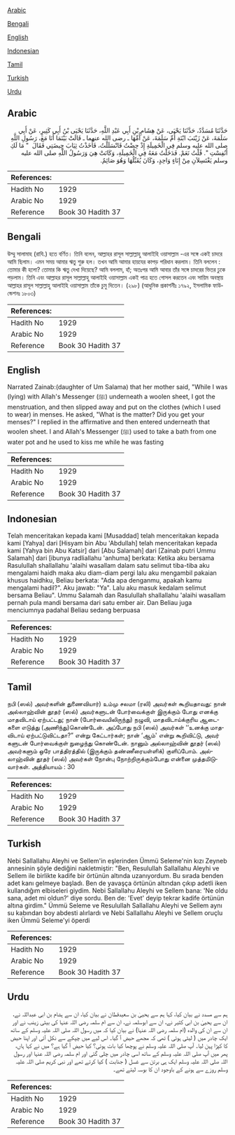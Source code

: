 [Arabic](#arabic)

[Bengali](#bengali)

[English](#english)

[Indonesian](#indonesian)

[Tamil](#tamil)

[Turkish](#turkish)

[Urdu](#urdu)

## Arabic


<div dir="rtl" lang="ar" style={{fontSize:'larger',backgroundColor:'#f8f9fa',padding:20}}>
حَدَّثَنَا مُسَدَّدٌ، حَدَّثَنَا يَحْيَى، عَنْ هِشَامِ بْنِ أَبِي عَبْدِ اللَّهِ، حَدَّثَنَا يَحْيَى بْنُ أَبِي كَثِيرٍ، عَنْ أَبِي سَلَمَةَ، عَنْ زَيْنَبَ ابْنَةِ أُمِّ سَلَمَةَ، عَنْ أُمِّهَا ـ رضى الله عنهما ـ قَالَتْ بَيْنَمَا أَنَا مَعَ، رَسُولِ اللَّهِ صلى الله عليه وسلم فِي الْخَمِيلَةِ إِذْ حِضْتُ فَانْسَلَلْتُ، فَأَخَذْتُ ثِيَابَ حِيضَتِي فَقَالَ ‏ "‏ مَا لَكِ أَنُفِسْتِ ‏"‏‏.‏ قُلْتُ نَعَمْ‏.‏ فَدَخَلْتُ مَعَهُ فِي الْخَمِيلَةِ، وَكَانَتْ هِيَ وَرَسُولُ اللَّهِ صلى الله عليه وسلم يَغْتَسِلاَنِ مِنْ إِنَاءٍ وَاحِدٍ، وَكَانَ يُقَبِّلُهَا وَهُوَ صَائِمٌ‏.‏
</div>
<div style={{backgroundColor:'#f8f9fa',padding:20, marginBottom: 10}}><table> <thead> <tr> <th>References:</th> <th></th> </tr> </thead> <tbody><tr><td>Hadith No</td><td>1929</td></tr><tr><td>Arabic No</td><td>1929</td></tr><tr><td>Reference</td><td>Book 30 Hadith 37</td></tr></tbody></table></div>

## Bengali


<div dir="ltr" lang="bn" style={{fontSize:'larger',backgroundColor:'#f8f9fa',padding:20}}>
উম্মু সালামাহ (রাযি.) হতে বর্ণিত। তিনি বলেন, আল্লাহর রাসূল সাল্লাল্লাহু আলাইহি ওয়াসাল্লাম -এর সঙ্গে একই চাদরে আমি ছিলাম। এমন সময় আমার ঋতু শুরু হল। তখন আমি আমার হায়যের কাপড় পরিধান করলাম। তিনি বললেন : তোমার কী হলো? তোমার কি ঋতু দেখা দিয়েছে? আমি বললাম, হাঁ; অতঃপর আমি আবার তাঁর সঙ্গে চাদরের ভিতর ঢুকে পড়লাম। তিনি এবং আল্লাহর রাসূল সাল্লাল্লাহু আলাইহি ওয়াসাল্লাম একই পাত্র হতে গোসল করতেন এবং সায়িম অবস্থায় আল্লাহর রাসূল সাল্লাল্লাহু আলাইহি ওয়াসাল্লাম তাঁকে চুমু দিতেন। (২৯৮) (আধুনিক প্রকাশনীঃ ১৭৯২, ইসলামিক ফাউন্ডেশনঃ ১৮০৩)
</div>
<div style={{backgroundColor:'#f8f9fa',padding:20, marginBottom: 10}}><table> <thead> <tr> <th>References:</th> <th></th> </tr> </thead> <tbody><tr><td>Hadith No</td><td>1929</td></tr><tr><td>Arabic No</td><td>1929</td></tr><tr><td>Reference</td><td>Book 30 Hadith 37</td></tr></tbody></table></div>

## English


<div dir="ltr" lang="en" style={{fontSize:'larger',backgroundColor:'#f8f9fa',padding:20}}>
Narrated Zainab:(daughter of Um Salama) that her mother said, "While I was (lying) with Allah's Messenger (ﷺ) underneath a woolen sheet, I got the menstruation, and then slipped away and put on the clothes (which I used to wear) in menses. He asked, "What is the matter? Did you get your menses?" I replied in the affirmative and then entered underneath that woolen sheet. I and Allah's Messenger (ﷺ) used to take a bath from one water pot and he used to kiss me while he was fasting
</div>
<div style={{backgroundColor:'#f8f9fa',padding:20, marginBottom: 10}}><table> <thead> <tr> <th>References:</th> <th></th> </tr> </thead> <tbody><tr><td>Hadith No</td><td>1929</td></tr><tr><td>Arabic No</td><td>1929</td></tr><tr><td>Reference</td><td>Book 30 Hadith 37</td></tr></tbody></table></div>

## Indonesian


<div dir="ltr" lang="id" style={{fontSize:'larger',backgroundColor:'#f8f9fa',padding:20}}>
Telah menceritakan kepada kami [Musaddad] telah menceritakan kepada kami [Yahya] dari [Hisyam bin Abu 'Abdullah] telah menceritakan kepada kami [Yahya bin Abu Katsir] dari [Abu Salamah] dari [Zainab putri Ummu Salamah] dari [ibunya radliallahu 'anhuma] berkata: Ketika aku bersama Rasulullah shallallahu 'alaihi wasallam dalam satu selimut tiba-tiba aku mengalami haidh maka aku diam-diam pergi lalu aku mengambil pakaian khusus haidhku, Beliau berkata: "Ada apa denganmu, apakah kamu mengalami hadil?". Aku jawab: "Ya". Lalu aku masuk kedalam selimut bersama Beliau". Ummu Salamah dan Rasulullah shallallahu 'alaihi wasallam pernah pula mandi bersama dari satu ember air. Dan Beliau juga menciumnya padahal Beliau sedang berpuasa
</div>
<div style={{backgroundColor:'#f8f9fa',padding:20, marginBottom: 10}}><table> <thead> <tr> <th>References:</th> <th></th> </tr> </thead> <tbody><tr><td>Hadith No</td><td>1929</td></tr><tr><td>Arabic No</td><td>1929</td></tr><tr><td>Reference</td><td>Book 30 Hadith 37</td></tr></tbody></table></div>

## Tamil


<div dir="ltr" lang="ta" style={{fontSize:'larger',backgroundColor:'#f8f9fa',padding:20}}>
நபி (ஸல்) அவர்களின் துணைவியார்) உம்மு சலமா (ரலி) அவர்கள் கூறியதாவது: நான் அல்லாஹ்வின் தூதர் (ஸல்) அவர்களுடன் போர்வைக்குள் இருக்கும் போது எனக்கு மாதவிடாய் ஏற்பட்டது; நான் (போர்வையிலிருந்து) நழுவி, மாதவிடாய்க்குரிய ஆடைகளை எடுத்து (அணிந்து)கொண்டேன். அப்போது நபி (ஸல்) அவர்கள் ‘‘உனக்கு மாதவிடாய் ஏற்பட்டுவிட்டதா?” என்று கேட்டார்கள்; நான் ‘ஆம்' என்று கூறிவிட்டு, அவர் களுடன் போர்வைக்குள் நுழைந்து கொண்டேன். நானும் அல்லாஹ்வின் தூதர் (ஸல்) அவர்களும் ஒரே பாத்திரத்தில் (இருக்கும் தண்ணீரையள்ளிக்) குளிப்போம். அல்லாஹ்வின் தூதர் (ஸல்) அவர்கள் நோன்பு நோற்றிருக்கும்போது என்னை முத்தமிடுவார்கள். அத்தியாயம் : 30
</div>
<div style={{backgroundColor:'#f8f9fa',padding:20, marginBottom: 10}}><table> <thead> <tr> <th>References:</th> <th></th> </tr> </thead> <tbody><tr><td>Hadith No</td><td>1929</td></tr><tr><td>Arabic No</td><td>1929</td></tr><tr><td>Reference</td><td>Book 30 Hadith 37</td></tr></tbody></table></div>

## Turkish


<div dir="ltr" lang="tr" style={{fontSize:'larger',backgroundColor:'#f8f9fa',padding:20}}>
Nebi Sallallahu Aleyhi ve Sellem'in eşlerinden Ümmü Seleme'nin kızı Zeyneb annesinin şöyle dediğini nakletmiştir: "Ben, Resulullah Sallallahu Aleyhi ve Sellem ile birlikte kadife bir örtünün altında uzanıyordum. Bu sırada benden adet kanı gelmeye başladı. Ben de yavaşça örtünün altından çıkıp adetli iken kullandığım elbiseleri giydim. Nebi Sallallahu Aleyhi ve Sellem bana: 'Ne oldu sana, adet mi oldun?' diye sordu. Ben de: 'Evet' deyip tekrar kadife örtünün altına girdim." Ümmü Seleme ve Resulullah Sallallahu Aleyhi ve Sellem aynı su kabından boy abdesti alırlardı ve Nebi Sallallahu Aleyhi ve Sellem oruçlu iken Ümmü Seleme'yi öperdi
</div>
<div style={{backgroundColor:'#f8f9fa',padding:20, marginBottom: 10}}><table> <thead> <tr> <th>References:</th> <th></th> </tr> </thead> <tbody><tr><td>Hadith No</td><td>1929</td></tr><tr><td>Arabic No</td><td>1929</td></tr><tr><td>Reference</td><td>Book 30 Hadith 37</td></tr></tbody></table></div>

## Urdu


<div dir="rtl" lang="ur" style={{fontSize:'larger',backgroundColor:'#f8f9fa',padding:20}}>
ہم سے مسدد نے بیان کیا، کہا ہم سے یحییٰ بن سعیدقطان نے بیان کیا، ان سے ہشام بن ابی عبداللہ نے، ان سے یحییٰ بن ابی کثیر نے، ان سے ابوسلمہ نے، ان سے ام سلمہ رضی اللہ عنہا کی بیٹی زینب نے اور ان سے ان کی والدہ (ام سلمہ رضی اللہ عنہا) نے بیان کیا کہ میں رسول اللہ صلی اللہ علیہ وسلم کے ساتھ ایک چادر میں ( لیٹی ہوئی ) تھی کہ مجھے حیض آ گیا۔ اس لیے میں چپکے سے نکل آئی اور اپنا حیض کا کپڑا پہن لیا۔ آپ صلی اللہ علیہ وسلم نے پوچھا کیا بات ہوئی؟ کیا حیض آ گیا ہے؟ میں نے کہا ہاں، پھر میں آپ صلی اللہ علیہ وسلم کے ساتھ اسی چادر میں چلی گئی اور ام سلمہ رضی اللہ عنہا اور رسول اللہ صلی اللہ علیہ وسلم ایک ہی برتن سے غسل ( جنابت ) کیا کرتے تھے اور نبی کریم صلی اللہ علیہ وسلم روزے سے ہونے کے باوجود ان کا بوسہ لیتے تھے۔
</div>
<div style={{backgroundColor:'#f8f9fa',padding:20, marginBottom: 10}}><table> <thead> <tr> <th>References:</th> <th></th> </tr> </thead> <tbody><tr><td>Hadith No</td><td>1929</td></tr><tr><td>Arabic No</td><td>1929</td></tr><tr><td>Reference</td><td>Book 30 Hadith 37</td></tr></tbody></table></div>